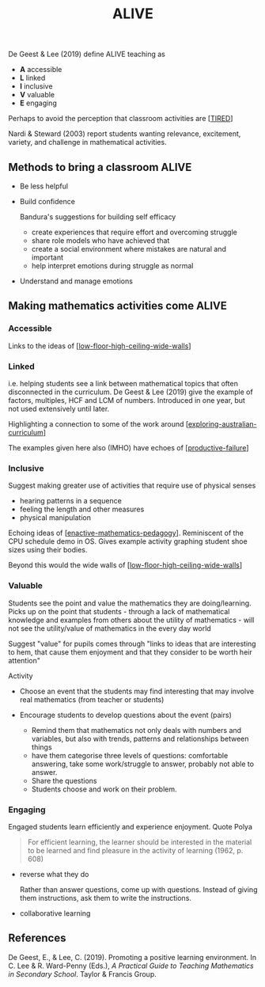 ﻿---
backlinks:
- title: Exploring australian curriculum
  url: /memex/sense/Python/exploring-australian-curriculum.html
- title: Teaching Mathematics
  url: /memex/sense/Teaching/Mathematics/teaching-mathematics.html
title: ALIVE
---
De Geest & Lee (2019) define ALIVE teaching as 

- **A** accessible
- **L** linked
- **I** inclusive
- **V** valuable
- **E** engaging

Perhaps to avoid the perception that classroom activities are [[TIRED]]

Nardi & Steward (2003) report students wanting relevance, excitement, variety, and challenge in mathematical activities.

## Methods to bring a classroom ALIVE

- Be less helpful
- Build confidence

    Bandura's suggestions for building self efficacy

    - create experiences that require effort and overcoming struggle
    - share role models who have achieved that
    - create a social environment where mistakes are natural and important 
    - help interpret emotions during struggle as normal
- Understand and manage emotions

## Making mathematics activities come ALIVE

### Accessible

Links to the ideas of [[low-floor-high-ceiling-wide-walls]]

### Linked

i.e. helping students see a link between mathematical topics that often disconnected in the curriculum. De Geest & Lee (2019) give the example of factors, multiples, HCF and LCM of numbers. Introduced in one year, but not used extensively until later.

Highlighting a connection to some of the work around [[exploring-australian-curriculum]]

The examples given here also (IMHO) have echoes of [[productive-failure]]

### Inclusive

Suggest making greater use of activities that require use of physical senses 

- hearing patterns in a sequence
- feeling the length and other measures
- physical manipulation

Echoing ideas of [[enactive-mathematics-pedagogy]]. Reminiscent of the CPU schedule demo in OS. Gives example activity graphing student shoe sizes using their bodies.

Beyond this would the wide walls of [[low-floor-high-ceiling-wide-walls]]

### Valuable

Students see the point and value the mathematics they are doing/learning. Picks up on the point that students - through a lack of mathematical knowledge and examples from others about the utility of mathematics - will not see the utility/value of mathematics in the every day world

Suggest "value" for pupils comes through "links to ideas that are interesting to hem, that cause them enjoyment and that they consider to be worth heir attention"

Activity

- Choose an event that the students may find interesting that may involve real mathematics (from teacher or students)
- Encourage students to develop questions about the event (pairs)

    - Remind them that mathematics not only deals with numbers and variables, but also with trends, patterns and relationships between things
    - have them categorise three levels of questions: comfortable answering, take some work/struggle to answer, probably not able to answer.
    - Share the questions
    - Students choose and work on their problem.

### Engaging

Engaged students learn efficiently and experience enjoyment. Quote Polya

> For efficient learning, the learner should be interested in the material to be learned and find pleasure in the activity of learning (1962, p. 608)

- reverse what they do

    Rather than answer questions, come up with questions. Instead of giving them instructions, ask them to write the instructions.

- collaborative learning

## References

De Geest, E., & Lee, C. (2019). Promoting a positive learning environment. In C. Lee & R. Ward-Penny (Eds.), *A Practical Guide to Teaching Mathematics in Secondary School*. Taylor & Francis Group.



[//begin]: # "Autogenerated link references for markdown compatibility"
[TIRED]: tired "TIRED"
[low-floor-high-ceiling-wide-walls]: ../low-floor-high-ceiling-wide-walls "Low Floor, High Ceiling, Wide Walls"
[exploring-australian-curriculum]: ../../Python/exploring-australian-curriculum "Exploring australian curriculum"
[productive-failure]: productive-failure "Productive Failure"
[enactive-mathematics-pedagogy]: enactive-mathematics-pedagogy "Enactive mathematics pedagogy"
[//end]: # "Autogenerated link references"